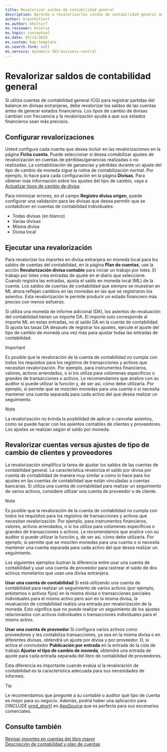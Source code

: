 ```yaml
---
title: Revalorizar saldos de contabilidad general
description: Aprenda a revalorizarlos saldos de contabilidad general antes de producir sus estados financieros.
author: brentholtorf
ms.author: bholtorf
ms.reviewer: bnielse
ms.topic: conceptual
ms.date: 03/14/2024
ms.custom: bap-template
ms.search.form: null
ms.service: dynamics-365-business-central
---
```


# Revalorizar saldos de contabilidad general

Si utiliza cuentas de contabilidad general (CG) para registrar partidas del balance en divisas extranjeras, debe revalorizar los saldos de las cuentas antes de generar estados financieros. Los tipos de cambio de divisas cambian con frecuencia y la revalorización ayuda a que sus estados financieros sean más precisos.

## Configurar revalorizaciones

Usted configura cada cuenta que desea incluir en las revalorizaciones en la página **Ficha cuenta**. Puede seleccionar si desea contabilizar ajustes de revalorización en cuentas de pérdidas/ganancias realizadas o no realizadas. La contabilización de ganancias y pérdidas durante un ajuste del tipo de cambio de moneda sigue la rutina de contabilización normal. Por ejemplo, lo hace para cada configuración en la página  **Divisas**. Para obtener más información sobre los ajustes del tipo de cambio, vaya a [Actualizar tipos de cambio de divisa](finance-how-update-currencies.md).

Para minimizar errores, en el campo **Registro divisa origen**, puede configurar una validación para las divisas que desea permitir que se contabilicen en cuentas de contabilidad individuales:

* Todas divisas (en blanco)
* Varias divisas
* Misma divisa
* Divisa local

## Ejecutar una revalorización

Para revalorizar los importes en divisa extranjera en moneda local para los saldos de cuentas del contabilidad, en la página **Plan de cuentas**, use la acción **Revalorización divisa contable** para iniciar un trabajo por lotes. El trabajo por lotes crea entradas de ajuste en el diario que seleccione. Cuando registra las entradas, ajusta el saldo en moneda local (ML) de la cuenta. Los saldos de cuentas de contabilidad que siempre se muestran en ML ahora reflejan cambios en las monedas en las que se registraron los asientos. Esta revalorización le permite producir un estado financiero más preciso con menos esfuerzo.

Si utiliza una moneda de informe adicional (DA), los asientos de revaluación del contabilidad tienen un importe DA. El importe solo corresponde al importe ML en estas entradas, no al saldo DA en la cuenta de contabilidad. Si ajusta las tasas DA después de registrar los ajustes, ejecute el ajuste del tipo de cambio de moneda una vez más para ajustar todas las entradas de contabilidad.

> [!IMPORTANT]
> Es posible que la revaloración de la cuenta de contabilidad no cumpla con todos los requisitos para los registros de transacciones y activos que necesitan revalorización. Por ejemplo, para instrumentos financieros, valores, activos arrendados, o si los utiliza para volúmenes específicos o grandes de transacciones o activos. Le recomendamos que analice con su auditor si puede utilizar la función y, de ser así, cómo debe utilizarla. Por ejemplo, si permite que se mezclen monedas para una cuenta o si necesita mantener una cuenta separada para cada activo del que desea realizar un seguimiento.

> [!NOTE]
> La revalorización no brinda la posibilidad de aplicar o cancelar asientos, como se puede hacer con los asientos contables de clientes y proveedores. Los ajustes se realizan según el saldo por moneda.

## Revalorizar cuentas versus ajustes de tipo de cambio de clientes y proveedores

La revalorización simplifica la tarea de ajustar los saldos de las cuentas de contabilidad general. La característica revaloriza el saldo por divisa por cuenta de contabilidad de manera muy similar a como lo hace para los ajustes en las cuentas de contabilidad que están vinculadas a cuentas bancarias. Si utiliza una cuenta de contabilidad para realizar un seguimiento de varios activos, considere utilizar una cuenta de proveedor o de cliente.

> [!NOTE]
> Es posible que la revaloración de la cuenta de contabilidad no cumpla con todos los requisitos para los registros de transacciones y activos que necesitan revalorización. Por ejemplo, para instrumentos financieros, valores, activos arrendados, o si los utiliza para volúmenes específicos o grandes de transacciones o activos. Le recomendamos que analice con su auditor si puede utilizar la función y, de ser así, cómo debe utilizarla. Por ejemplo, si permite que se mezclen monedas para una cuenta o si necesita mantener una cuenta separada para cada activo del que desea realizar un seguimiento.

Los siguientes ejemplos ilustran la diferencia entre usar una cuenta de contabilidad y usar una cuenta de proveedor para rastrear el saldo de dos activos monetarios que usan una divisa extranjera.

**Usar una cuenta de contabilidad** Si está utilizando una cuenta de contabilidad para realizar un seguimiento de varios activos (por ejemplo, préstamos o activos fijos) en la misma divisa o transacciones parciales individuales para el mismo activo pero aún en la misma divisa, la revaluación de contabilidad realiza una entrada por revalorización de la moneda. Esto significa que no puede realizar un seguimiento de los ajustes relacionados con activos individuales o transacciones individuales para el mismo activo.

**Usar una cuenta de proveedor** Si configura varios activos como proveedores y les contabiliza transacciones, ya sea en la misma divisa o en diferentes divisas, obtendrá un ajuste por divisa y por proveedor. O, si activa el conmutador **Publicación por entrada** en la entrada de la cola de trabajo **Ajustar el tipo de cambio de moneda**, obtendrá una entrada de ajuste para cada entrada separada del libro de contabilidad de proveedores.

Esta diferencia es importante cuando evalúa si la revaloración de contabilidad es la característica adecuada para sus necesidades de informes.

> [!TIP]
> Le recomendamos que pregunte a su contable o auditor qué tipo de cuenta es mejor para su negocio. Además, podría haber una aplicación para [!INCLUDE [prod_short](includes/prod_short.md)] en [AppSource](https://appsource.microsoft.com/en-us/marketplace/apps?page=1&product=dynamics-365-business-central) que es perfecta para sus escenarios comerciales.

## Consulte también

[Revisar importes en cuentas del libro mayor](finance-review-accounts.md)  
[Descripción de contabilidad y plan de cuentas](finance-general-ledger.md)  
